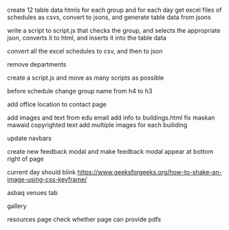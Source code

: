 create 12 table data htmls for each group and for each day
get excel files of schedules as csvs, convert to jsons, and generate table data from jsons

write a script to script.js that checks the group, and selects the appropriate json, converts it to html, and inserts it into the table data

convert all the excel schedules to csv, and then to json


remove departments

create a script.js and move as many scripts as possible

before schedule change group name from h4 to h3

add office location to contact page

add images and text from edu email
add info to buildings.html
fix maskan mawaid copyrighted text
add multiple images for each builiding


update navbars

create new feedback modal and
make feedback modal appear at bottom right of page






current day should blink https://www.geeksforgeeks.org/how-to-shake-an-image-using-css-keyframe/

asbaq venues tab

gallery








resources page
check whether page can provide pdfs